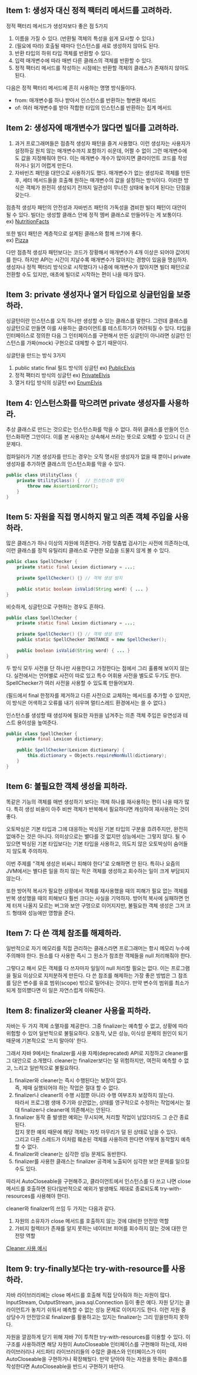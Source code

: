 ## Item 1: 생성자 대신 정적 팩터리 메서드를 고려하라.

정적 팩터리 메서드가 생성자보다 좋은 점 5가지
1. 이름을 가질 수 있다. (반환될 객체의 특성을 쉽게 묘사할 수 있다.)
2. (필요에 따라) 호출될 때마다 인스턴스를 새로 생성하지 않아도 된다.
3. 반환 타입의 하위 타입 객체를 반환할 수 있다.
4. 입력 매개변수에 따라 매번 다른 클래스의 객체를 반환할 수 있다.
5. 정적 팩터리 메서드를 작성하는 시점에는 반환할 객체의 클래스가 존재하지 않아도 된다.

다음은 정적 팩터리 메서드에 흔히 사용하는 명명 방식들이다.
- from: 매개변수를 하나 받아서 인스턴스를 반환하는 형변환 메서드
- of: 여러 매개변수를 받아 적합한 타입의 인스턴스를 반환하는 집계 메서드

## Item 2: 생성자에 매개변수가 많다면 빌더를 고려하라.

1. 과거 프로그래머들은 점층적 생성자 패턴을 즐겨 사용했다.
   이런 생성자는 사용자가 설정하길 원치 않는 매개변수까지 포함하기 쉬운데, 어쩔 수 없이 그런 매개변수에도 값을 지정해줘야 한다.
   이는 매개변수 개수가 많아지면 클라이언트 코드를 작성하거나 읽기 어렵게 만든다.
2. 자바빈즈 패턴을 대안으로 사용하기도 했다.
   매개변수가 없는 생성자로 객체를 만든 후, 세터 메서드들을 호출해 원하는 매개변수의 값을 설정하는 방식이다.
   이러한 방식은 객체가 완전히 생성되기 전까지 일관성이 무너진 상태에 놓이게 된다는 단점을 갖는다.

점층적 생성자 패턴의 안전성과 자바빈즈 패턴의 가독성을 겸비한 빌더 패턴이 대안이 될 수 있다.
빌더는 생성할 클래스 안에 정적 멤버 클래스로 만들어두는 게 보통이다.  
ex) [NutritionFacts](NutritionFacts.java)

또한 빌더 패턴은 계층적으로 설계된 클래스와 함께 쓰기에 좋다.  
ex) [Pizza](Pizza.java)

다만 점층적 생성자 패턴보다는 코드가 장황해서 매개변수가 4개 이상은 되어야 값어치를 한다.
하지만 API는 시간이 지날수록 매개변수가 많아지는 경향이 있음을 명심하자.
생성자나 정적 팩터리 방식으로 시작했다가 나중에 매개변수가 많아지면 빌더 패턴으로 전환할 수도 있지만, 애초에 빌더로 시작하는 편이 나을 때가 많다.

## Item 3: private 생성자나 열거 타입으로 싱글턴임을 보증하라.

싱글턴이란 인스턴스를 오직 하나만 생성할 수 있는 클래스를 말한다.
그런데 클래스를 싱글턴으로 만들면 이를 사용하는 클라이언트를 테스트하기가 어려워질 수 있다.
타입을 인터페이스로 정의한 다음 그 인터페이스를 구현해서 만든 싱글턴이 아니라면 싱글턴 인스턴스를 가짜(mock) 구현으로 대체할 수 없기 때문이다.

싱글턴을 만드는 방식 3가지 
1. public static final 필드 방식의 싱글턴 ex) [PublicElvis](PublicElvis.java)
2. 정적 팩터리 방식의 싱글턴 ex) [PrivateElvis](PrivateElvis.java)
3. 열거 타입 방식의 싱글턴 ex) [EnumElvis](EnumElvis.java)

## Item 4: 인스턴스화를 막으려면 private 생성자를 사용하라.

추상 클래스로 만드는 것으로는 인스턴스화를 막을 수 없다.
하위 클래스를 만들어 인스턴스화하면 그만이다.
이를 본 사용자는 상속해서 쓰라는 뜻으로 오해할 수 있으니 더 큰 문제다.

컴파일러가 기본 생성자를 만드는 경우는 오직 명시된 생성자가 없을 때 뿐이니 private 생성자를 추가하면 클래스의 인스턴스화를 막을 수 있다.

```java
public class UtilityClass {
    private UtilityClass() {  // 인스턴스화 방지
        throw new AssertionError();
    }
}
```
## Item 5: 자원을 직접 명시하지 말고 의존 객체 주입을 사용하라.

많은 클래스가 하나 이상의 자원에 의존한다.
가령 맞춤법 검사기는 사전에 의존하는데, 이런 클래스를 정적 유틸리티 클래스로 구현한 모습을 드물지 않게 볼 수 있다.
```java
public class SpellChecker {
    private static final Lexion dictionary = ...;
	
    private SpellChecker() {} // 객체 생성 방지
    
    public static boolean isValid(String word) { ... }
}
```

비슷하게, 싱글턴으로 구현하는 경우도 흔하다.
```java
public class SpellChecker {
    private static final Lexion dictionary = ...;
	
    private SpellChecker() {} // 객체 생성 방지
    public static SpellChecker INSTANCE = new SpellChecker();
	
	public boolean isValid(String word) { ... }
}
```

두 방식 모두 사전을 단 하나만 사용한다고 가정한다는 점에서 그리 훌륭해 보이지 않는다.
실전에서는 언어별로 사전이 따로 있고 특수 어휘용 사전을 별도로 두기도 한다.
SpellChecker가 여러 사전을 사용할 수 있도록 만들어보자.

(필드에서 final 한정자를 제거하고 다른 사전으로 교체하는 메서드를 추가할 수 있지만, 이 방식은 어색하고 오류를 내기 쉬우며 멀티스레드 환경에서는 쓸 수 없다.)

인스턴스를 생성할 때 생성자에 필요한 자원을 넘겨주는 의존 객체 주입은 유연성과 테스트 용이성을 높여준다.
```java
public class SpellChecker {
    private final Lexicon dictionary;
	
    public SpellChecker(Lexicon dictionary) {
        this.dictionary = Objects.requireNonNull(dictionary);
    }
}
```

## Item 6: 불필요한 객체 생성을 피하라.

똑같은 기능의 객체를 매번 생성하기 보다는 객체 하나를 재사용하는 편이 나을 때가 많다.
특히 생성 비용이 아주 비싼 객체가 반복해서 필요하다면 캐싱하여 재사용하는 것이 좋다.

오토박싱은 기본 타입과 그에 대응하는 박싱된 기본 타입의 구분을 흐려주지만, 완전히 없애주는 것은 아니다.
의미상으로는 별다를 것 없지만 성능에서는 그렇지 않다.
될 수 있으면 박싱된 기본 타입보다는 기본 타입을 사용하고, 의도치 않은 오토박싱이 숨어들지 않도록 주의하자.

이번 주제를 "객체 생성은 비싸니 피해야 한다"로 오해하면 안 된다.
특히나 요즘의 JVM에서는 별다른 일을 하지 않는 작은 객체를 생성하고 회수하는 일이 크게 부담되지 않는다.

또한 방어적 복사가 필요한 상황에서 객체를 재사용했을 때의 피해가 필요 없는 객체를 반복 생성했을 때의 피해보다 훨씬 크다는 사실을 기억하자.
방어적 복사에 실패하면 언제 터져 나올지 모르는 버그와 보안 구멍으로 이어지지만, 불필요한 객체 생성은 그저 코드 형태와 성능에만 영향을 준다.

## Item 7: 다 쓴 객체 참조를 해제하라.

일반적으로 자기 메모리를 직접 관리하는 클래스라면 프로그래머는 항시 메모리 누수에 주의해야 한다.
원소를 다 사용한 즉시 그 원소가 참조한 객체들을 null 처리해줘야 한다.

그렇다고 해서 모든 객체를 다 쓰자마자 일일이 null 처리할 필요는 없다.
이는 프로그램을 필요 이상으로 지저분하게 만든다.
다 쓴 참조를 해제하는 가장 좋은 방법은 그 참조를 담은 변수를 유효 범위(scope) 밖으로 밀어내는 것이다.
만약 변수의 범위를 최소가 되게 정의헀다면 이 일은 자연스럽게 이뤄진다.

## Item 8: finalizer와 cleaner 사용을 피하라.

자바는 두 가지 객체 소멸자를 제공한다.
그중 finalizer는 예측할 수 없고, 상황에 따라 위험할 수 있어 일반적으로 불필요하다.
오동작, 낮은 성능, 이식성 문제의 원인이 되기 때문에 기본적으로 '쓰지 말아야' 한다.

그래서 자바 9에서는 finalizer를 사용 자제(deprecated) API로 지정하고 cleaner를 그 대안으로 소개했다.
cleaner는 finalizer보다는 덜 위험하지만, 여전히 예측할 수 없고, 느리고 일반적으로 불필요하다.

1. finalizer와 cleaner는 즉시 수행된다는 보장이 없다.  
즉, 제때 실행되어야 하는 작업은 절대 할 수 없다.
2. finalizer나 cleaner의 수행 시점뿐 아니라 수행 여부조차 보장하지 않는다.  
따라서 프로그램 생애 주기와 상관없는, 상태를 영구적으로 수정하는 작업에서는 절대 finalizer나 cleaner에 의존해서는 안된다.
3. finalizer 동작 중 발생한 예외는 무시되며, 처리할 작업이 남았더라도 그 순간 종료된다.  
잡지 못한 예외 때문에 해당 객체는 자칫 마무리가 덜 된 상태로 남을 수 있다.  
그리고 다른 스레드가 이처럼 훼손된 객체를 사용하려 한다면 어떻게 동작할지 예측할 수 없다.
4. finalizer와 cleaner는 심각한 성능 문제도 동반한다.
5. finalizer를 사용한 클래스는 finalizer 공격에 노출되어 심각한 보안 문제를 일으킬 수도 있다.

따라서 AutoCloseable을 구현해주고, 클라이언트에서 인스턴스를 다 쓰고 나면 close 메서드를 호출하면 된다(일반적으로 예외가 발생해도 제대로 종료되도록 try-with-resources를 사용해야 한다).

cleaner와 finalizer의 쓰임 두 가지는 다음과 같다.
1. 자원의 소유자가 close 메서드를 호출하지 않는 것에 대비한 안전망 역할
2. 가비지 컬렉터가 존재를 알지 못하는 네이티브 피어를 회수하지 않는 것에 대한 안전망 역할

[Cleaner 사용 예시](Room.java)

## Item 9: try-finally보다는 try-with-resource를 사용하라.

자바 라이브러리에는 close 메서드를 호출해 직접 닫아줘야 하는 자원이 많다.
InputStream, OutputStream, java.sql.Connection 등이 좋은 예다.
자원 닫기는 클라이언트가 놓치기 쉬워서 예측할 수 없는 성능 문제로 이어지기도 한다.
이런 자원 중 상당수가 안전망으로 finalizer를 활용하고는 있지는 finalizer는 그리 믿을만하지 못하다.

자원을 깔끔하게 닫기 위해 자바 7이 투척한 try-with-resources를 이용할 수 있다.
이 구조를 사용하려면 해당 자원이 AutoCloseable 인터페이스를 구현해야 하는데,
자바 라이브러리나 서드파티 라이브러리들의 수많은 클래스와 인터페이스가 이미 AutoCloseable을 구현하거나 확장해뒀다.
만약 닫아야 하는 자원을 뜻하는 클래스를 작성한다면 AutoCloseable을 반드시 구현하기 바란다.
